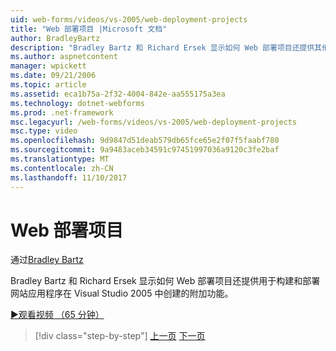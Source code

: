 ```yaml
---
uid: web-forms/videos/vs-2005/web-deployment-projects
title: "Web 部署项目 |Microsoft 文档"
author: BradleyBartz
description: "Bradley Bartz 和 Richard Ersek 显示如何 Web 部署项目还提供其他功能用于构建和部署网站应用程序创建..."
ms.author: aspnetcontent
manager: wpickett
ms.date: 09/21/2006
ms.topic: article
ms.assetid: eca1b75a-2f32-4004-842e-aa555175a3ea
ms.technology: dotnet-webforms
ms.prod: .net-framework
msc.legacyurl: /web-forms/videos/vs-2005/web-deployment-projects
msc.type: video
ms.openlocfilehash: 9d9847d51deab579db65fce65e2f07f5faabf780
ms.sourcegitcommit: 9a9483aceb34591c97451997036a9120c3fe2baf
ms.translationtype: MT
ms.contentlocale: zh-CN
ms.lasthandoff: 11/10/2017
---
```

<a name="web-deployment-projects"></a>Web 部署项目
====================
通过[Bradley Bartz](https://github.com/BradleyBartz)

Bradley Bartz 和 Richard Ersek 显示如何 Web 部署项目还提供用于构建和部署网站应用程序在 Visual Studio 2005 中创建的附加功能。

[&#9654;观看视频 （65 分钟）](https://channel9.msdn.com/Blogs/ASP-NET-Site-Videos/web-deployment-projects)

>[!div class="step-by-step"]
[上一页](how-do-i-enable-code-coverage-and-profiling-in-production-applications.md)
[下一页](web-application-projects-web-deployment-projects.md)
